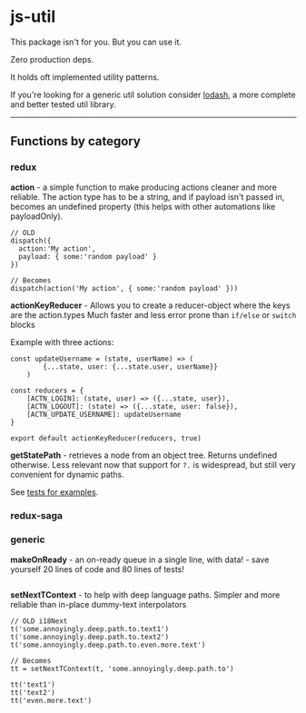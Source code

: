 # js-util

This package isn't for you. But you can use it. 

Zero production deps.

It holds oft implemented utility patterns. 

If you're looking for a generic util solution consider 
[lodash](https://www.npmjs.com/package/lodash), a more complete
and better tested util library.  

---

## Functions by category

### redux
**action** - a simple function to make producing actions cleaner and more reliable. 
The action type has to be a string, and if payload isn't passed in, becomes an undefined property (this helps with other automations like payloadOnly).
``` 
// OLD
dispatch({
  action:'My action',
  payload: { some:'random payload' }
})

// Becomes
dispatch(action('My action', { some:'random payload' }))
```

**actionKeyReducer** - Allows you to create a reducer-object where the keys are the action.types 
Much faster and less error prone than `if/else` or `switch` blocks

Example with three actions:
```
const updateUsername = (state, userName) => (
        {...state, user: {...state.user, userName}}
    )

const reducers = {
    [ACTN_LOGIN]: (state, user) => ({...state, user}),
    [ACTN_LOGOUT]: (state) => ({...state, user: false}),
    [ACTN_UPDATE_USERNAME]: updateUsername
}

export default actionKeyReducer(reducers, true)
```

**getStatePath** - retrieves a node from an object tree. Returns undefined otherwise. 
Less relevant now that support for `?.` is widespread, but still very convenient for dynamic paths.

See [tests for examples](./src/get_state_path.test.js).

### redux-saga

### generic 


**makeOnReady** - an on-ready queue in a single line, with data! - save yourself 20 lines of code and 80 lines of tests!
```
```
**setNextTContext** - to help with deep language paths. Simpler and more reliable than in-place dummy-text interpolators 
```
// OLD i18Next
t('some.annoyingly.deep.path.to.text1')
t('some.annoyingly.deep.path.to.text2')
t('some.annoyingly.deep.path.to.even.more.text')

// Becomes
tt = setNextTContext(t, 'some.annoyingly.deep.path.to')

tt('text1')
tt('text2')
tt('even.more.text')
```